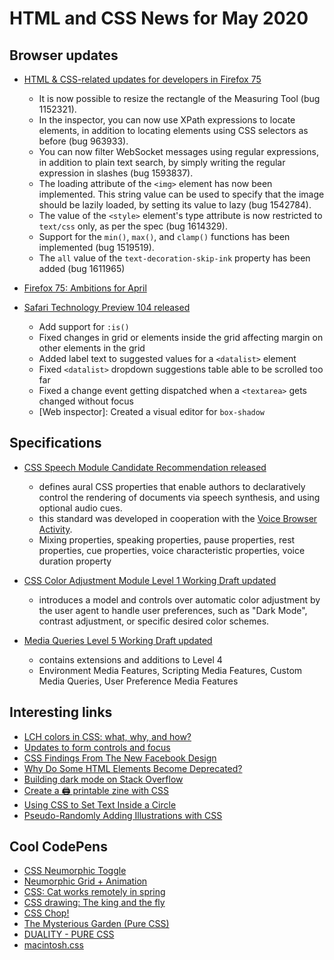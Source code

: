 # HTML and CSS News for May 2020

## Browser updates
 
- [HTML & CSS-related updates for developers in Firefox 75](https://developer.mozilla.org/en-US/docs/Mozilla/Firefox/Releases/75)
    + It is now possible to resize the rectangle of the Measuring Tool (bug 1152321).
    + In the inspector, you can now use XPath expressions to locate elements, in addition to locating elements using CSS selectors as before (bug 963933).
    + You can now filter WebSocket messages using regular expressions, in addition to plain text search, by simply writing the regular expression in slashes (bug 1593837).
    + The loading attribute of the `<img>` element has now been implemented. This string value can be used to specify that the image should be lazily loaded, by setting its value to lazy (bug 1542784).
    + The value of the `<style>` element's type attribute is now restricted to `text/css` only, as per the spec (bug 1614329).
    + Support for the `min()`, `max()`, and `clamp()` functions has been implemented (bug 1519519).
    + The `all` value of the `text-decoration-skip-ink` property has been added (bug 1611965)

- [Firefox 75: Ambitions for April](https://hacks.mozilla.org/2020/04/firefox-75-ambitions-for-april/)

- [Safari Technology Preview 104 released](https://developer.apple.com/safari/technology-preview/release-notes/)
    - Add support for `:is()`
    - Fixed changes in grid or elements inside the grid affecting margin on other elements in the grid
    - Added label text to suggested values for a `<datalist>` element
    - Fixed `<datalist>` dropdown suggestions table able to be scrolled too far
    - Fixed a change event getting dispatched when a `<textarea>` gets changed without focus
    - [Web inspector]: Created a visual editor for `box-shadow`

## Specifications

- [CSS Speech Module Candidate Recommendation released](https://www.w3.org/TR/css-speech-1/)
    + defines aural CSS properties that enable authors to declaratively control the rendering of documents via speech synthesis, and using optional audio cues.
    + this standard was developed in cooperation with the [Voice Browser Activity](https://www.w3.org/Voice/).
    + Mixing properties, speaking properties, pause properties, rest properties, cue properties, voice characteristic properties, voice duration property

- [CSS Color Adjustment Module Level 1 Working Draft updated](https://www.w3.org/TR/css-color-adjust-1/)
    + introduces a model and controls over automatic color adjustment by the user agent to handle user preferences, such as "Dark Mode", contrast adjustment, or specific desired color schemes.

- [Media Queries Level 5 Working Draft updated](https://www.w3.org/TR/mediaqueries-5/)
    + contains extensions and additions to Level 4
    + Environment Media Features, Scripting Media Features, Custom Media Queries, User Preference Media Features

## Interesting links

- [LCH colors in CSS: what, why, and how?](http://lea.verou.me/2020/04/lch-colors-in-css-what-why-and-how/)
- [Updates to form controls and focus ](https://blog.chromium.org/2020/03/updates-to-form-controls-and-focus.html)
- [CSS Findings From The New Facebook Design](https://ishadeed.com/article/new-facebook-css/)
- [Why Do Some HTML Elements Become Deprecated?](https://css-tricks.com/why-do-some-html-elements-become-deprecated/)
- [Building dark mode on Stack Overflow](https://stackoverflow.blog/2020/03/31/building-dark-mode-on-stack-overflow/)
- [Create a 🖨️ printable zine with CSS](https://dev.to/rowan_m/create-a-printable-zine-with-css-5c0c)
- [Using CSS to Set Text Inside a Circle](https://css-tricks.com/using-css-to-set-text-inside-a-circle/)
- [Pseudo-Randomly Adding Illustrations with CSS](https://meyerweb.com/eric/thoughts/2020/04/15/pseudo-randomly-adding-illustrations-with-css/)

## Cool CodePens

- [CSS Neumorphic Toggle](https://codepen.io/cobra_winfrey/pen/YzXOBEN)
- [Neumorphic Grid + Animation](https://codepen.io/kyleshook/pen/XWbwBYq)
- [CSS: Cat works remotely in spring](https://codepen.io/deren2525/pen/gOpNOYE)
- [CSS drawing: The king and the fly](https://codepen.io/alvaromontoro/pen/dyojLvx)
- [CSS Chop!](https://codepen.io/hexagoncircle/pen/ExjwZZg)
- [The Mysterious Garden (Pure CSS)](https://codepen.io/cybercountess/pen/xxwKRxN)
- [DUALITY - PURE CSS](https://codepen.io/MananTank/pen/zYvYrrd)
- [macintosh.css](https://codepen.io/fossheim/pen/oNjxrZa)